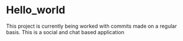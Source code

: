 # Hello_world
This project is currently being worked with commits made on a regular basis. This is a social and chat based application
